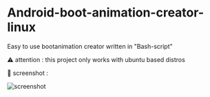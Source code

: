 # Android-boot-animation-creator-linux
Easy to use bootanimation creator written in "Bash-script"

⚠️ attention :   this project only works with ubuntu based distros



📸 screenshot :


![screenshot](https://user-images.githubusercontent.com/91899799/135888535-bb83b54a-9ee6-4b44-b5a5-29b8bc81a0d3.png)
